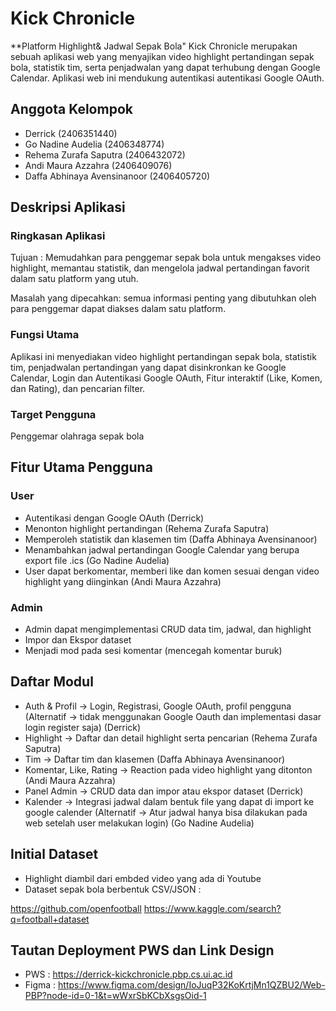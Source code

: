 # Kick Chronicle 
**Platform Highlight& Jadwal Sepak Bola"
Kick Chronicle merupakan sebuah aplikasi web yang menyajikan video highlight pertandingan sepak bola, statistik tim, serta penjadwalan yang dapat terhubung dengan Google Calendar. Aplikasi web ini mendukung autentikasi autentikasi Google OAuth.

## Anggota Kelompok
- Derrick (2406351440)
- Go Nadine Audelia (2406348774)
- Rehema Zurafa Saputra (2406432072)
- Andi Maura Azzahra (2406409076)
- Daffa Abhinaya Avensinanoor (2406405720)

## Deskripsi Aplikasi
### Ringkasan Aplikasi
Tujuan : Memudahkan para penggemar sepak bola untuk mengakses video highlight, memantau statistik, dan mengelola jadwal pertandingan favorit dalam satu platform yang utuh.

Masalah yang dipecahkan: semua informasi penting yang dibutuhkan oleh para penggemar dapat diakses dalam satu platform.

### Fungsi Utama
Aplikasi ini menyediakan video highlight pertandingan sepak bola, statistik tim, penjadwalan pertandingan yang dapat disinkronkan ke Google Calendar, Login dan Autentikasi Google OAuth, Fitur interaktif (Like, Komen, dan Rating), dan pencarian filter.

### Target Pengguna
Penggemar olahraga sepak bola

## Fitur Utama Pengguna
### User
- Autentikasi dengan Google OAuth (Derrick)
- Menonton highlight pertandingan (Rehema Zurafa Saputra)
- Memperoleh statistik dan klasemen tim (Daffa Abhinaya Avensinanoor)
- Menambahkan jadwal pertandingan Google Calendar yang berupa export file .ics (Go Nadine Audelia)
- User dapat berkomentar, memberi like dan komen sesuai dengan video highlight yang diinginkan (Andi Maura Azzahra)

### Admin
- Admin dapat mengimplementasi CRUD data tim, jadwal, dan highlight
- Impor dan Ekspor dataset 
- Menjadi mod pada sesi komentar (mencegah komentar buruk)

## Daftar Modul 
- Auth & Profil -> Login, Registrasi, Google OAuth, profil pengguna (Alternatif -> tidak menggunakan Google Oauth dan implementasi dasar login register saja) (Derrick)
- Highlight -> Daftar dan detail highlight serta pencarian (Rehema Zurafa Saputra)
- Tim -> Daftar tim dan klasemen (Daffa Abhinaya Avensinanoor)
- Komentar, Like, Rating -> Reaction pada video highlight yang ditonton (Andi Maura Azzahra)
- Panel Admin -> CRUD data dan impor atau ekspor dataset (Derrick)
- Kalender -> Integrasi jadwal dalam bentuk file yang dapat di import ke google calender (Alternatif -> Atur jadwal hanya bisa dilakukan pada web setelah user melakukan login) (Go Nadine Audelia)

## Initial Dataset
- Highlight diambil dari embded video yang ada di Youtube
-  Dataset sepak bola berbentuk CSV/JSON :

https://github.com/openfootball
https://www.kaggle.com/search?q=football+dataset

## Tautan Deployment PWS dan Link Design
- PWS : https://derrick-kickchronicle.pbp.cs.ui.ac.id
- Figma : https://www.figma.com/design/IoJuqP32KoKrtjMn1QZBU2/Web-PBP?node-id=0-1&t=wWxrSbKCbXsgsOid-1
